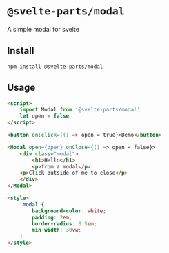 # `@svelte-parts/modal`

A simple modal for svelte

## Install

```
npm install @svelte-parts/modal
```

## Usage

```html
<script>
	import Modal from '@svelte-parts/modal'
	let open = false
</script>

<button on:click={() => open = true}>Demo</button>

<Modal open={open} onClose={() => open = false}>
	<div class="modal">
		<h1>Hello</h1>
		<p>from a modal</p>
    <p>Click outside of me to close</p>
	</div>
</Modal>

<style>
	.modal {
		background-color: white;
		padding: 2em;
		border-radius: 0.5em;
		min-width: 30vw;
	}
</style>
```